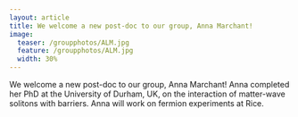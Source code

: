 ```yaml
---
layout: article
title: We welcome a new post-doc to our group, Anna Marchant! 
image:
  teaser: /groupphotos/ALM.jpg
  feature: /groupphotos/ALM.jpg
  width: 30%
---
```

We welcome a new post-doc to our group, Anna Marchant!  Anna completed her PhD at the University of Durham, UK, on the interaction of matter-wave solitons with barriers.  Anna will work on fermion experiments at Rice.
